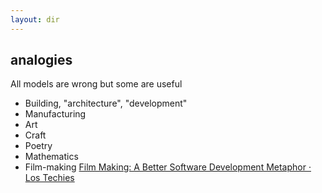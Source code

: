 ```yaml
---
layout: dir
---
```


## analogies 

All models are wrong but some are useful
- Building, "architecture", "development"
- Manufacturing 
- Art
- Craft
- Poetry
- Mathematics
- Film-making [Film Making: A Better Software Development Metaphor · Los Techies](https://lostechies.com/rodpaddock/2010/04/15/film-making-a-better-software-development-metaphor/)


